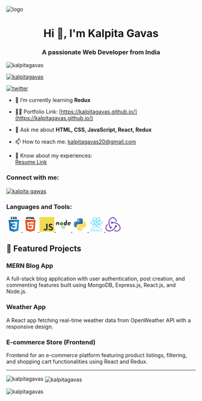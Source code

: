 ![logo](https://miro.medium.com/v2/resize:fit:1358/1*-ntL3Dsvc-dJ5cLGRtSuEw.gif)

<h1 align="center">Hi 👋, I'm Kalpita Gavas</h1>
<h3 align="center">A passionate Web Developer from India</h3>

<p align="left"> <img src="https://komarev.com/ghpvc/?username=kalpitagavas&label=Profile%20views&color=0e75b6&style=flat" alt="kalpitagavas" /> </p>

<p align="left"> 
  <a href="https://github.com/ryo-ma/github-profile-trophy">
    <img src="https://github-profile-trophy.vercel.app/?username=kalpitagavas" alt="kalpitagavas" />
  </a> 
</p>

<p align="left"> 
  <a href="https://twitter.com/" target="blank">
    <img src="https://img.shields.io/twitter/follow/?logo=twitter&style=for-the-badge" alt="twitter" />
  </a> 
</p>

- 🌱 I’m currently learning **Redux**

- 👨‍💻 Portfolio Link: [https://kalpitagavas.github.io/](https://kalpitagavas.github.io/)

- 💬 Ask me about **HTML, CSS, JavaScript, React, Redux**

- 📫 How to reach me: [kalpitagavas20@gmail.com](mailto:kalpitagavas20@gmail.com)

- 📄 Know about my experiences:  
  [Resume Link](https://drive.google.com/file/d/1VavNKtUz-M_egby3XYL5TdKVz3FQFouc/view?usp=sharing)

<h3 align="left">Connect with me:</h3>
<p align="left">
  <a href="https://www.linkedin.com/in/kalpita-gawas-76177a213/" target="blank">
    <img align="center" src="https://raw.githubusercontent.com/rahuldkjain/github-profile-readme-generator/master/src/images/icons/Social/linked-in-alt.svg" alt="kalpita gawas" height="30" width="40" />
  </a>
</p>

<h3 align="left">Languages and Tools:</h3>
<p align="left"> 
  <a href="https://media2.giphy.com/media/l3vRfNA1p0rvhMSvS/giphy.gif?cid=6c09b952u0a8gg95mzqc2fls19ybrxcte4n4voqf2vjf6ofu&ep=v1_gifs_search&rid=giphy.gif&ct=g" target="_blank" rel="noreferrer"> 
    <img src="https://raw.githubusercontent.com/devicons/devicon/master/icons/css3/css3-original-wordmark.svg" alt="css3" width="40" height="40"/> 
  </a> 
  <a href="https://www.w3.org/html/" target="_blank" rel="noreferrer"> 
    <img src="https://raw.githubusercontent.com/devicons/devicon/master/icons/html5/html5-original-wordmark.svg" alt="html5" width="40" height="40"/> 
  </a> 
  <a href="https://developer.mozilla.org/en-US/docs/Web/JavaScript" target="_blank" rel="noreferrer"> 
    <img src="https://raw.githubusercontent.com/devicons/devicon/master/icons/javascript/javascript-original.svg" alt="javascript" width="40" height="40"/> 
  </a> 
  <a href="https://nodejs.org" target="_blank" rel="noreferrer"> 
    <img src="https://raw.githubusercontent.com/devicons/devicon/master/icons/nodejs/nodejs-original-wordmark.svg" alt="nodejs" width="40" height="40"/> 
  </a> 
  <a href="https://www.python.org" target="_blank" rel="noreferrer"> 
    <img src="https://raw.githubusercontent.com/devicons/devicon/master/icons/python/python-original.svg" alt="python" width="40" height="40"/> 
  </a> 
  <a href="https://reactjs.org/" target="_blank" rel="noreferrer"> 
    <img src="https://raw.githubusercontent.com/devicons/devicon/master/icons/react/react-original-wordmark.svg" alt="react" width="40" height="40"/> 
  </a> 
  <a href="https://redux.js.org" target="_blank" rel="noreferrer"> 
    <img src="https://raw.githubusercontent.com/devicons/devicon/master/icons/redux/redux-original.svg" alt="redux" width="40" height="40"/> 
  </a> 
</p>

## 🚀 Featured Projects

### MERN Blog App  
A full-stack blog application with user authentication, post creation, and commenting features built using MongoDB, Express.js, React.js, and Node.js.

### Weather App  
A React app fetching real-time weather data from OpenWeather API with a responsive design.

### E-commerce Store (Frontend)  
Frontend for an e-commerce platform featuring product listings, filtering, and shopping cart functionalities using React and Redux.

---

<p><img align="left" src="https://github-readme-stats.vercel.app/api/top-langs?username=kalpitagavas&show_icons=true&locale=en&layout=compact" alt="kalpitagavas" /></p>

<p>&nbsp;<img align="center" src="https://github-readme-stats.vercel.app/api?username=kalpitagavas&show_icons=true&locale=en" alt="kalpitagavas" /></p>

<p><img align="center" src="https://github-readme-streak-stats.herokuapp.com/?user=kalpitagavas&" alt="kalpitagavas" /></p>
